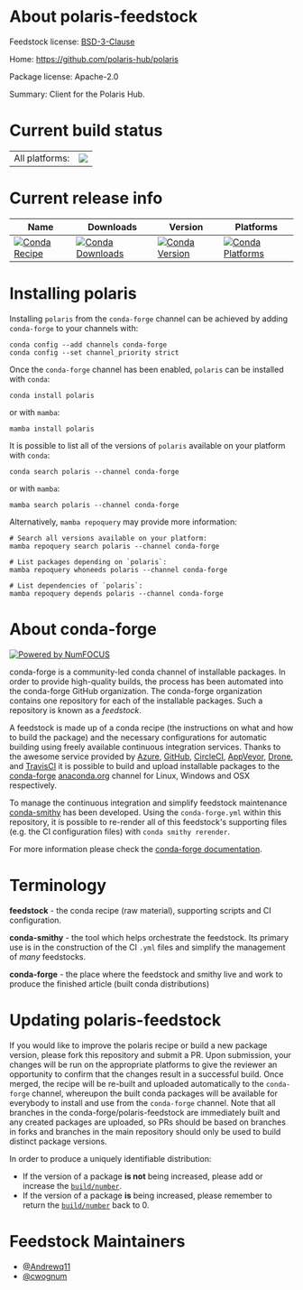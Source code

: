 About polaris-feedstock
=======================

Feedstock license: [BSD-3-Clause](https://github.com/conda-forge/polaris-feedstock/blob/main/LICENSE.txt)

Home: https://github.com/polaris-hub/polaris

Package license: Apache-2.0

Summary: Client for the Polaris Hub.

Current build status
====================


<table><tr><td>All platforms:</td>
    <td>
      <a href="https://dev.azure.com/conda-forge/feedstock-builds/_build/latest?definitionId=20839&branchName=main">
        <img src="https://dev.azure.com/conda-forge/feedstock-builds/_apis/build/status/polaris-feedstock?branchName=main">
      </a>
    </td>
  </tr>
</table>

Current release info
====================

| Name | Downloads | Version | Platforms |
| --- | --- | --- | --- |
| [![Conda Recipe](https://img.shields.io/badge/recipe-polaris-green.svg)](https://anaconda.org/conda-forge/polaris) | [![Conda Downloads](https://img.shields.io/conda/dn/conda-forge/polaris.svg)](https://anaconda.org/conda-forge/polaris) | [![Conda Version](https://img.shields.io/conda/vn/conda-forge/polaris.svg)](https://anaconda.org/conda-forge/polaris) | [![Conda Platforms](https://img.shields.io/conda/pn/conda-forge/polaris.svg)](https://anaconda.org/conda-forge/polaris) |

Installing polaris
==================

Installing `polaris` from the `conda-forge` channel can be achieved by adding `conda-forge` to your channels with:

```
conda config --add channels conda-forge
conda config --set channel_priority strict
```

Once the `conda-forge` channel has been enabled, `polaris` can be installed with `conda`:

```
conda install polaris
```

or with `mamba`:

```
mamba install polaris
```

It is possible to list all of the versions of `polaris` available on your platform with `conda`:

```
conda search polaris --channel conda-forge
```

or with `mamba`:

```
mamba search polaris --channel conda-forge
```

Alternatively, `mamba repoquery` may provide more information:

```
# Search all versions available on your platform:
mamba repoquery search polaris --channel conda-forge

# List packages depending on `polaris`:
mamba repoquery whoneeds polaris --channel conda-forge

# List dependencies of `polaris`:
mamba repoquery depends polaris --channel conda-forge
```


About conda-forge
=================

[![Powered by
NumFOCUS](https://img.shields.io/badge/powered%20by-NumFOCUS-orange.svg?style=flat&colorA=E1523D&colorB=007D8A)](https://numfocus.org)

conda-forge is a community-led conda channel of installable packages.
In order to provide high-quality builds, the process has been automated into the
conda-forge GitHub organization. The conda-forge organization contains one repository
for each of the installable packages. Such a repository is known as a *feedstock*.

A feedstock is made up of a conda recipe (the instructions on what and how to build
the package) and the necessary configurations for automatic building using freely
available continuous integration services. Thanks to the awesome service provided by
[Azure](https://azure.microsoft.com/en-us/services/devops/), [GitHub](https://github.com/),
[CircleCI](https://circleci.com/), [AppVeyor](https://www.appveyor.com/),
[Drone](https://cloud.drone.io/welcome), and [TravisCI](https://travis-ci.com/)
it is possible to build and upload installable packages to the
[conda-forge](https://anaconda.org/conda-forge) [anaconda.org](https://anaconda.org/)
channel for Linux, Windows and OSX respectively.

To manage the continuous integration and simplify feedstock maintenance
[conda-smithy](https://github.com/conda-forge/conda-smithy) has been developed.
Using the ``conda-forge.yml`` within this repository, it is possible to re-render all of
this feedstock's supporting files (e.g. the CI configuration files) with ``conda smithy rerender``.

For more information please check the [conda-forge documentation](https://conda-forge.org/docs/).

Terminology
===========

**feedstock** - the conda recipe (raw material), supporting scripts and CI configuration.

**conda-smithy** - the tool which helps orchestrate the feedstock.
                   Its primary use is in the construction of the CI ``.yml`` files
                   and simplify the management of *many* feedstocks.

**conda-forge** - the place where the feedstock and smithy live and work to
                  produce the finished article (built conda distributions)


Updating polaris-feedstock
==========================

If you would like to improve the polaris recipe or build a new
package version, please fork this repository and submit a PR. Upon submission,
your changes will be run on the appropriate platforms to give the reviewer an
opportunity to confirm that the changes result in a successful build. Once
merged, the recipe will be re-built and uploaded automatically to the
`conda-forge` channel, whereupon the built conda packages will be available for
everybody to install and use from the `conda-forge` channel.
Note that all branches in the conda-forge/polaris-feedstock are
immediately built and any created packages are uploaded, so PRs should be based
on branches in forks and branches in the main repository should only be used to
build distinct package versions.

In order to produce a uniquely identifiable distribution:
 * If the version of a package **is not** being increased, please add or increase
   the [``build/number``](https://docs.conda.io/projects/conda-build/en/latest/resources/define-metadata.html#build-number-and-string).
 * If the version of a package **is** being increased, please remember to return
   the [``build/number``](https://docs.conda.io/projects/conda-build/en/latest/resources/define-metadata.html#build-number-and-string)
   back to 0.

Feedstock Maintainers
=====================

* [@Andrewq11](https://github.com/Andrewq11/)
* [@cwognum](https://github.com/cwognum/)

